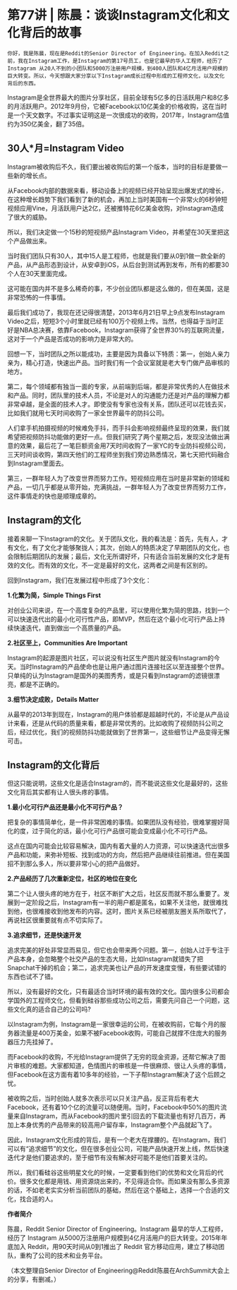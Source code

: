# 第77讲 | 陈晨：谈谈Instagram文化和文化背后的故事

    你好，我是陈晨，现在是Reddit的Senior Director of Engineering。在加入Reddit之前，我在Instagram工作，是Instagram的第17号员工，也是它最早的华人工程师，经历了 Instagram 从20人不到的小团队和5000万注册用户规模，到400人团队和4亿月活用户规模的巨大转变。所以，今天想跟大家分享以下Instagram成长过程中形成的工程师文化，以及文化背后的东西。

Instagram是全世界最大的图片分享社区，目前全球有5亿多的日活跃用户和8亿多的月活跃用户。2012年9月份，它被Facebook以10亿美金的价格收购，这在当时是一个天文数字。不过事实证明这是一次很成功的收购，2017年，Instagram估值约为350亿美金，翻了35倍。

## 30人\*月=Instagram Video

Instagram被收购后不久，我们要出被收购后的第一个版本，当时的目标是要做一些新的增长点。

从Facebook内部的数据来看，移动设备上的视频已经开始呈现出爆发式的增长，在这种增长趋势下我们看到了新的机会，再加上当时美国有一个非常火的6秒钟短视频应用Vine，月活跃用户达2亿，还被推特花6亿美金收购，对Instagram造成了很大的威胁。

所以，我们决定做一个15秒的短视频产品Instagram Video，并希望在30天里把这个产品做出来。

当时我们团队只有30人，其中15人是工程师，也就是我们要从0到1做一款全新的产品，从产品形态到设计，从安卓到iOS，从后台到测试再到发布，所有的都要30个人在30天里面完成。

这可能在国内并不是多么稀奇的事，不少创业团队都是这么做的，但在美国，这是非常恐怖的一件事情。

最后我们成功了，我现在还记得很清楚，2013年6月21日早上9点发布Instagram Video之后，短短3个小时里就已经有100万个视频上传。当然，也得益于当时正好是NBA总决赛，依靠Facebook，Instagram获得了全世界30%的互联网流量，这对于一个产品是否成功的影响力是非常大的。

回想一下，当时团队之所以能成功，主要是因为具备以下特质：第一，创始人亲力亲为，精心打造，快速出产品。当时我们有一个会议室就是老大专门做产品审核的地方。

第二，每个领域都有独当一面的专家，从前端到后端，都是非常优秀的人在做技术和产品。同时，团队里的技术人员，不论是对人的沟通能力还是对产品的理解力都非常卓越，是全面的技术人才。即使没有专家也没有关系，团队还可以花钱去买，比如我们就用七天时间收购了一家全世界最牛的防抖公司。

人们拿手机拍摄视频的时候难免手抖，而手抖会影响视频最终呈现的效果，我们就希望把视频防抖功能做的更好一点。但我们研究了两个星期之后，发现没法做出满意的效果，最后花了一笔巨额资金用7天时间收购了一家YC的专业防抖视频公司，三天时间谈收购，第四天他们的工程师坐到我们旁边熟悉情况，第七天把代码融合到Instagram里面去。

第三，一群年轻人为了改变世界而努力工作。短视频应用在当时是非常新的领域和产品，一切几乎都是从零开始，充满挑战，一群年轻人为了改变世界而努力工作，这件事情走的快也是顺理成章的。

## Instagram的文化

接着来聊一下Instagram的文化。关于团队文化，我的看法是：首先，先有人，才有文化，有了文化才能够聚拢人；其次，创始人的特质决定了早期团队的文化，也会限制后期团队的发展；最后，文化无所谓好坏，只有适合当前发展的文化才是有效的文化。而有效的文化，不一定是最好的文化，这两者之间是有区别的。

回到Instagram，我们在发展过程中形成了3个文化：

**1.化繁为简，Simple Things First**

对创业公司来说，在一个高度复杂的产品里，可以使用化繁为简的思路，找到一个可以快速迭代出的最小化可行性产品，即MVP，然后在这个最小化可行产品上持续快速迭代，直到做出一个高质量的产品。

**2.社区至上，Communities Are Important**

Instagram的起源是图片社区，可以说没有社区生产图片就没有Instagram的今天。当时Instagram的产品使命也是让用户通过图片连接社区以至连接整个世界。只单纯的认为Instagram是国外的美图秀秀，或是只看到Instagram的滤镜很漂亮，都是不正确的。

**3.细节决定成败，Details Matter**

从最早的2013年到现在，Instagram的用户体验都是超越时代的，不论是从产品设计来看，还是从代码的质量来看，都是非常优秀的。比如收购了视频防抖公司之后，经过优化，我们的视频防抖功能就做到了世界第一，这些细节让产品变得无懈可击。

## Instagram的文化背后

但这只能说明，这些文化是适合Instagram的，而不能说这些文化是最好的，这些文化背后其实都有让人很头疼的事情。

**1.最小化可行产品还是最小化不可行产品？**

把复杂的事情简单化，是一件非常困难的事情。如果团队没有经验，很难掌握好简化的度，过于简化的话，最小化可行产品很可能会变成最小化不可行产品。

这点在国内可能会比较容易解决，国内有着大量的人力资源，可以快速迭代出很多产品和功能，来弥补短板、找到成功的方向，然后把产品继续往前推进。但在美国招不到那么多人，所以要非常小心的把产品做好。

**2.产品经历了几次重新定位，社区的地位在变化**

第二个让人很头疼的地方在于，社区不断扩大之后，社区反而就不那么重要了。发展到一定阶段之后，Instagram有一半的用户都是匿名，如果不关注他，就很难找到他，也很难接收到他发布的内容。这时，图片关系已经被朋友圈关系所取代了，再说社区很重要就有点不切实际了。

**3.追求细节，还是快速开发**

追求完美的好处非常显而易见，但它也会带来两个问题。第一，创始人过于专注于产品本身，会忽略整个社交产品的生态大局，比如Instagram就错失了把Snapchat干掉的机会；第二，追求完美也让产品的开发速度变慢，有些要试错的东西也试不了错。

所以，没有最好的文化，只有最适合当时环境的最有效的文化。国内很多公司都会学国外的工程师文化，但看到硅谷那些成功公司之后，需要先问自己一个问题，这些文化真的适合自己的公司吗?

以Instagram为例，Instagram是一家很幸运的公司，在被收购前，它每个月的服务器流量是400万美金，如果不被Facebook收购，可能自己就撑不住庞大的服务器压力先挂掉了。

而Facebook的收购，不光给Instagram提供了无穷的现金资源，还帮它解决了图片审核的难题。大家都知道，色情图片的审核是一件很麻烦、很让人头疼的事情，但Facebook在这方面有着10多年的经验，一下子帮Instagram解决了这个后顾之忧。

被收购之后，当时创始人就多次表示可以只关注产品，反正背后有老大Facebook，还有着10个亿的流量可以随便用。当时，Facebook中50%的图片流量来自Instagram，而从Facebook的图片里引回去的下载流量也有好几百万，再加上本身优秀的产品带来的较高用户留存率，Instagram整个产品就起飞了。

因此，Instagram文化形成的背后，是有一个老大在撑腰的。在Instagram，我们可以有“追求细节”的文化，但在很多创业公司，可能产品快速开发上线，然后快速迭代才是他们要追求的，至于细节有没有解决好可能不是他们首要关注的。

所以，我们看硅谷这些明星文化的时候，一定要看到他们的优势和文化背后的代价。很多文化都是用钱、用资源烧出来的，不见得适合你。而如果没有那么多资源的话，不如老老实实分析当前团队的基础，然后在这个基础上，选择一个合适的文化，找合适的人。

**作者简介**

陈晨，Reddit Senior Director of Engineering。Instagram 最早的华人工程师，经历了 Instagram 从5000万注册用户规模到4亿月活用户的巨大转变。2015年年底加入 Reddit，用90天时间从0到1推出了 Reddit 官方移动应用，建立了移动团队，重构了公司的技术和业务平台。

（本文整理自Senior Director of Engineering@Reddit陈晨在ArchSummit大会上的分享，有删减。）
    